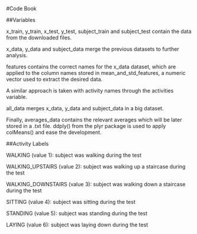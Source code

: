 #Code Book

##Variables

x_train, y_train, x_test, y_test, subject_train and subject_test contain the data from the downloaded files.

x_data, y_data and subject_data merge the previous datasets to further analysis.

features contains the correct names for the x_data dataset, which are applied to the column names stored in mean_and_std_features, a numeric vector used to extract the desired data.

A similar approach is taken with activity names through the activities variable.

all_data merges x_data, y_data and subject_data in a big dataset.

Finally, averages_data contains the relevant averages which will be later stored in a .txt file. ddply() from the plyr package is used to apply colMeans() and ease the development.

##Activity Labels

WALKING (value 1): subject was walking during the test

WALKING_UPSTAIRS (value 2): subject was walking up a staircase during the test

WALKING_DOWNSTAIRS (value 3): subject was walking down a staircase during the test

SITTING (value 4): subject was sitting during the test

STANDING (value 5): subject was standing during the test

LAYING (value 6): subject was laying down during the test
